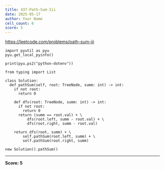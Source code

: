 ```yaml
---
title: 437-Path-Sum-Iii
date: 2025-05-17
author: Your Name
cell_count: 6
score: 5
---
```


https://leetcode.com/problems/path-sum-iii


```
import pyutil as pyu
pyu.get_local_pyinfo()
```


```
print(pyu.ps2("python-dotenv"))
```


```
from typing import List
```


```
class Solution:
  def pathSum(self, root: TreeNode, summ: int) -> int:
    if not root:
      return 0

    def dfs(root: TreeNode, summ: int) -> int:
      if not root:
        return 0
      return (summ == root.val) + \
          dfs(root.left, summ - root.val) + \
          dfs(root.right, summ - root.val)

    return dfs(root, summ) + \
        self.pathSum(root.left, summ) + \
        self.pathSum(root.right, summ)
```


```
new Solution().pathSum()
```


---
**Score: 5**
